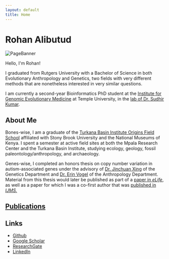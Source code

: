 ```yaml
---
layout: default
title: Home
---
```


# Rohan Alibutud

![PageBanner](/PageBanner.png)

Hello, I'm Rohan!

I graduated from Rutgers University with a Bachelor of Science in both Evolutionary Anthropology and Genetics, two fields with very different methods that are nonetheless interested in very similar questions. 

I am currently a second-year Bioinformatics PhD student at the [Institute for Genomic Evolutionary Medicine](https://igem.temple.edu/) at Temple University, in the [lab of Dr. Sudhir Kumar](https://kumarlab.net/home). 

## About Me

Bones-wise, I am a graduate of the [Turkana Basin Institute Origins Field School](https://www.turkanabasin.org/fieldschool/) affiliated with Stony Brook University and the National Museums of Kenya. I spent a semester at active field sites at both the Mpala Research Center and the Turkana Basin Institute, studying ecology, geology, fossil paleontology/anthropology, and archaeology.

Genes-wise, I completed an honors thesis on copy number variation in autism-associated genes under the advisory of [Dr. Jinchuan Xing](https://xinglab.genetics.rutgers.edu/) of the Genetics Department and [Dr. Erin Vogel](https://evolution.rutgers.edu/people/ches-faculty/ches-faculty-member/74-ches-faculty/118-erin-r-vogel) of the Anthropology Department. Material from this thesis would later be published as part of a [paper in *eLife*](https://elifesciences.org/articles/82809), as well as a paper for which I was a co-first author that was [published in *IJMS.*](https://www.mdpi.com/1422-0067/24/17/13248)

## [Publications](/publications.md)

## Links

* [Github](https://github.com/RohanAlibutud)
* [Google Scholar ](https://scholar.google.com/citations?hl=en&user=KfV9jIIAAAAJ)
* [ResearchGate](https://www.researchgate.net/profile/Rohan-Alibutud)
* [LinkedIn](https://www.linkedin.com/in/rohan-alibutud-2259b2104)

